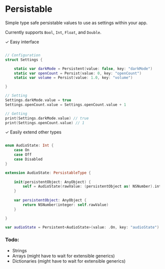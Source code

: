 # Persistable

Simple type safe persistable values to use as settings within your app.

Currently supports `Bool`, `Int`, `Float`, and `Double`.

✓ Easy interface

```swift

// Configuration
struct Settings {

    static var darkMode = Persistent(value: false, key: "darkMode")
    static var openCount = Persist(value: 0, key: "openCount")
    static var volume = Persist(value: 1.0, key: "volume")

}

// Setting
Settings.darkMode.value = true
Settings.openCount.value = Settings.openCount.value + 1

// Getting
print(Settings.darkMode.value) // true
print(Settings.openCount.value) // 1

```

✓ Easily extend other types

```swift

enum AudioState: Int {
    case On
    case Off
    case Disabled
}

extension AudioState: PersistableType {
    
    init(persistentObject: AnyObject) {
        self = AudioState(rawValue: (persistentObject as! NSNumber).integerValue)!
    }
    
    var persistentObject: AnyObject {
        return NSNumber(integer: self.rawValue)
    }

}

var audioState = Persistent<AudioState>(value: .On, key: "audioState")

```

### Todo:

- Strings
- Arrays (might have to wait for extensible generics)
- Dictionaries (might have to wait for extensible generics)

